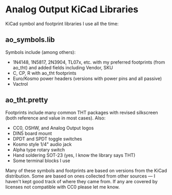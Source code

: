 # Analog Output KiCad Libraries

KiCad symbol and footprint libraries I use all the time:

## ao_symbols.lib

Symbols include (among others):

* 1N4148, 1N5817, 2N3904, TL07x, etc. with my preferred footprints (from ao_tht) and added fields including Vendor, SKU
* C, CP, R with ao_tht footprints
* Euro/Kosmo power headers (versions with power pins and all passive)
* Vactrol

## ao_tht.pretty

Footprints include many common THT packages with revised silkscreen (both reference and value in most cases). Also:

* CC0, OSHW, and Analog Output logos
* DIN5 board mount
* DPDT and SPDT toggle switches
* Kosmo style 1/4" audio jack
* Alpha type rotary switch
* Hand soldering SOT-23 (yes, I know the library says THT)
* Some terminal blocks I use

Many of these symbols and footprints are based on versions from the KiCad distribution. Some are based on ones collected from other sources — I haven't kept good track of where they came from. If any are covered by licenses not compatible with CC0 please let me know.

